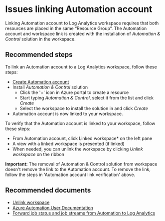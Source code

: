 
<properties
pageTitle="Issues linking Automation account"
description="Issues linking Automation account"
service="microsoft.operationalinsights"
resource="workspaces"
symptomID=""
infoBubbleText=""
authors="yossiy"
displayorder="9"
selfHelpType="resource"
supportTopicIds="32612473"
resourceTags=""
productPesIds="15725"
cloudEnvironments="Public, Fairfax"
/>

# Issues linking Automation account
Linking Automation account to Log Analytics workspace requires that both resources are placed in the same “Resource Group”.
The Automation account and workspace link is created with the installation of *Automation & Control* solution in the workspace.
## **Recommended steps**
To link an Automation account to a Log Analytics workspace, follow these steps:<br>
* [Create Automation account](https://docs.microsoft.com/azure/automation/automation-quickstart-create-account)
* Install *Automation & Control* solution<br>
    * Click the '+' icon in Azure portal to create a resource
    * Start typing *Automation & Control*, select it from the list and click *Create*
    * Select the workspace to install the solution in and click *Create*<br>
* Automation account is now linked to your workspace.
 
 To verify that the Automation account is linked to your workspace, follow these steps:<br>
 * From Automation account, click Linked workspace* on the left pane
* A view with a linked workspace is presented (if linked)
* When needed, you can unlink the workspace by clicking *Unlink workspace* on the ribbon<br>

**Important:** The removal of Automation & Control solution from workspace doesn't remove the link to the Automation account. To remove the link, follow the steps in 'Automation account link verification' above.

## **Recommended documents**<br>
* [Unlink workspace](https://docs.microsoft.com/azure/automation/automation-onboard-solutions-from-browse#unlink-workspace)
* [Azure Automation User Documentation](https://docs.microsoft.com/azure/automation/)
* [Forward job status and job streams from Automation to Log Analytics](https://docs.microsoft.com/azure/automation/automation-manage-send-joblogs-log-analytics)